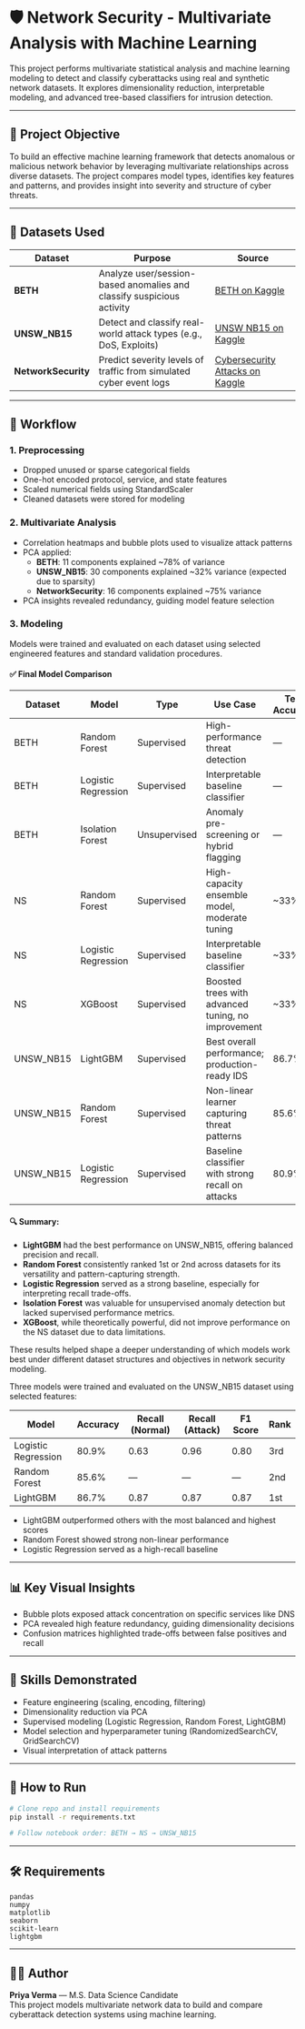 
# 🛡️ Network Security - Multivariate Analysis with Machine Learning

This project performs multivariate statistical analysis and machine learning modeling to detect and classify cyberattacks using real and synthetic network datasets. It explores dimensionality reduction, interpretable modeling, and advanced tree-based classifiers for intrusion detection.

---

## 🎯 Project Objective

To build an effective machine learning framework that detects anomalous or malicious network behavior by leveraging multivariate relationships across diverse datasets. The project compares model types, identifies key features and patterns, and provides insight into severity and structure of cyber threats.

---

## 📁 Datasets Used

| Dataset           | Purpose                                                                 | Source |
|------------------|-------------------------------------------------------------------------|--------|
| **BETH**          | Analyze user/session-based anomalies and classify suspicious activity   | [BETH on Kaggle](https://www.kaggle.com/datasets/katehighnam/beth-dataset) |
| **UNSW_NB15**     | Detect and classify real-world attack types (e.g., DoS, Exploits)        | [UNSW NB15 on Kaggle](https://www.kaggle.com/datasets/mrwellsdavid/unsw-nb15) |
| **NetworkSecurity** | Predict severity levels of traffic from simulated cyber event logs      | [Cybersecurity Attacks on Kaggle](https://www.kaggle.com/datasets/teamincribo/cyber-security-attacks) |

---

## 🔄 Workflow

### 1. **Preprocessing**
- Dropped unused or sparse categorical fields
- One-hot encoded protocol, service, and state features
- Scaled numerical fields using StandardScaler
- Cleaned datasets were stored for modeling

### 2. **Multivariate Analysis**
- Correlation heatmaps and bubble plots used to visualize attack patterns
- PCA applied:
  - **BETH**: 11 components explained ~78% of variance
  - **UNSW_NB15**: 30 components explained ~32% variance (expected due to sparsity)
  - **NetworkSecurity**: 16 components explained ~75% variance
- PCA insights revealed redundancy, guiding model feature selection


### 3. Modeling

Models were trained and evaluated on each dataset using selected engineered features and standard validation procedures.

#### ✅ Final Model Comparison

| Dataset      | Model               | Type        | Use Case                                                    | Test Accuracy | Model Ranking |
|--------------|---------------------|-------------|--------------------------------------------------------------|----------------|----------------|
| BETH         | Random Forest        | Supervised  | High-performance threat detection                            | —              | 1st            |
| BETH         | Logistic Regression  | Supervised  | Interpretable baseline classifier                            | —              | 2nd            |
| BETH         | Isolation Forest     | Unsupervised| Anomaly pre-screening or hybrid flagging                    | —              | 3rd            |
| NS           | Random Forest        | Supervised  | High-capacity ensemble model, moderate tuning               | ~33%           | 1st            |
| NS           | Logistic Regression  | Supervised  | Interpretable baseline classifier                           | ~33%           | 2nd            |
| NS           | XGBoost              | Supervised  | Boosted trees with advanced tuning, no improvement          | ~33%           | 3rd            |
| UNSW_NB15    | LightGBM             | Supervised  | Best overall performance; production-ready IDS              | 86.7%          | 1st            |
| UNSW_NB15    | Random Forest        | Supervised  | Non-linear learner capturing threat patterns                | 85.6%          | 2nd            |
| UNSW_NB15    | Logistic Regression  | Supervised  | Baseline classifier with strong recall on attacks           | 80.9%          | 3rd            |

#### 🔍 Summary:
- **LightGBM** had the best performance on UNSW_NB15, offering balanced precision and recall.
- **Random Forest** consistently ranked 1st or 2nd across datasets for its versatility and pattern-capturing strength.
- **Logistic Regression** served as a strong baseline, especially for interpreting recall trade-offs.
- **Isolation Forest** was valuable for unsupervised anomaly detection but lacked supervised performance metrics.
- **XGBoost**, while theoretically powerful, did not improve performance on the NS dataset due to data limitations.

These results helped shape a deeper understanding of which models work best under different dataset structures and objectives in network security modeling.

Three models were trained and evaluated on the UNSW_NB15 dataset using selected features:

| Model                | Accuracy | Recall (Normal) | Recall (Attack) | F1 Score | Rank |
|---------------------|----------|------------------|------------------|----------|------|
| Logistic Regression | 80.9%    | 0.63             | 0.96             | 0.80     | 3rd  |
| Random Forest       | 85.6%    | —                | —                | —        | 2nd  |
| LightGBM            | 86.7%    | 0.87             | 0.87             | 0.87     | 1st  |

- LightGBM outperformed others with the most balanced and highest scores
- Random Forest showed strong non-linear performance
- Logistic Regression served as a high-recall baseline

---

## 📊 Key Visual Insights

- Bubble plots exposed attack concentration on specific services like DNS
- PCA revealed high feature redundancy, guiding dimensionality decisions
- Confusion matrices highlighted trade-offs between false positives and recall

---

## 🧠 Skills Demonstrated

- Feature engineering (scaling, encoding, filtering)
- Dimensionality reduction via PCA
- Supervised modeling (Logistic Regression, Random Forest, LightGBM)
- Model selection and hyperparameter tuning (RandomizedSearchCV, GridSearchCV)
- Visual interpretation of attack patterns

---

## 🚀 How to Run

```bash
# Clone repo and install requirements
pip install -r requirements.txt

# Follow notebook order: BETH → NS → UNSW_NB15
```

---

## 🛠️ Requirements

```
pandas
numpy
matplotlib
seaborn
scikit-learn
lightgbm
```

---

## 👩‍💻 Author

**Priya Verma** — M.S. Data Science Candidate  
This project models multivariate network data to build and compare cyberattack detection systems using machine learning.
